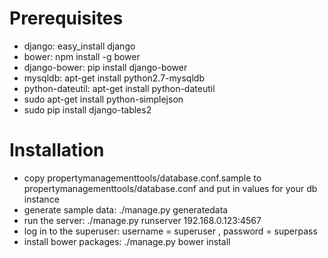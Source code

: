 # Prerequisites
* django: easy_install django
* bower: npm install -g bower
* django-bower: pip install django-bower
* mysqldb: apt-get install python2.7-mysqldb
* python-dateutil: apt-get install python-dateutil
* sudo apt-get install python-simplejson
* sudo pip install django-tables2

# Installation
* copy propertymanagementtools/database.conf.sample to propertymanagementtools/database.conf and put in values for your db instance
* generate sample data: ./manage.py generatedata
* run the server: ./manage.py runserver 192.168.0.123:4567
* log in to the superuser: username = superuser , password = superpass
* install bower packages: ./manage.py bower install

